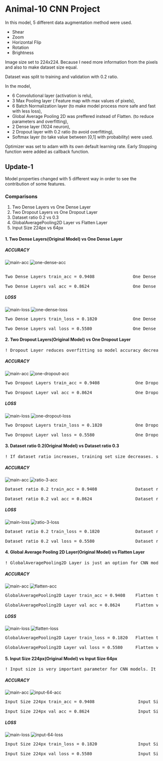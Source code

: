 # Animal-10 CNN Project

In this model, 5 different data augmentation method were used.
 - Shear
 - Zoom
 - Horizontal Flip
 - Rotation
 - Brightness

Image size set to 224x224. Because I need more information from the pixels and also to make dataset size equal.

Dataset was split to training and validation with 0.2 ratio.

In the model, 
- 6 Convolutional layer (activation is relu),
- 3 Max Pooling layer ( Feature map with max values of pixels),
- 6 Batch Normalization layer (to make model process more safe and fast with less loss),
- Global Average Pooling 2D was preffered instead of Flatten. (to reduce parameters and overfitting),
- 2 Dense layer (1024 neuron),
- 2 Dropout layer with 0.2 ratio (to avoid overfitting),
- Softmax layer (to take value between [0,1] with probability)
were used.

Optimizer was set to adam with its own default learning rate.
Early Stopping function were added as callback function.


## Update-1

Model properties changed with 5 different way in order to see the contribution of some features.

### Comparisons

1. Two Dense Layers vs One Dense Layer
2. Two Dropout Layers vs One Dropout Layer
3. Dataset ratio 0.2 vs 0.3
4. GlobalAveragePooling2D Layer vs Flatten Layer
5. Input Size 224px vs 64px

#### 1. Two Dense Layers(Original Model) vs One Dense Layer 

##### ACCURACY

![main-acc](https://user-images.githubusercontent.com/91841885/178354140-a8ed28cf-c6ce-438e-becb-97e7ea247bf1.png)
![one-dense-acc](https://user-images.githubusercontent.com/91841885/178354418-4220e3b7-ce1e-4e7e-80f1-1fd677436df0.png)

<pre>    
Two Dense Layers train_acc = 0.9408               One Dense Layer train_acc = 0.9523

Two Dense Layers val_acc = 0.8624                 One Dense Layer val_acc = 0.8052
</pre>

##### LOSS

![main-loss](https://user-images.githubusercontent.com/91841885/178361475-113e966f-29c3-4960-893a-106005d74688.png)
![one-dense-loss](https://user-images.githubusercontent.com/91841885/178361512-1acb152e-3eb3-4168-b03b-f4dd557ebc69.png)

<pre>
Two Dense Layers train_loss = 0.1820              One Dense Layer train_loss = 0.1392

Two Dense Layers val_loss = 0.5580                One Dense Layer val_loss = 0.8125
</pre>


#### 2. Two Dropout Layers(Original Model) vs One Dropout Layer 

<pre>
! Dropout Layer reduces overfitting so model accuracy decreases a bit when dropout layer is used. But it also make training and validation accuracy more close each other.
</pre>

##### ACCURACY

![main-acc](https://user-images.githubusercontent.com/91841885/178354140-a8ed28cf-c6ce-438e-becb-97e7ea247bf1.png)
![one-dropout-acc](https://user-images.githubusercontent.com/91841885/178363497-9eb054af-3240-419a-aacd-79259ebe4d1d.png)

<pre>
Two Dropout Layers train_acc = 0.9408              One Dropout Layer train_acc = 0.9474

Two Dropout Layer val_acc = 0.8624                 One Dropout Layer val_acc = 0.8243
</pre>

##### LOSS

![main-loss](https://user-images.githubusercontent.com/91841885/178361475-113e966f-29c3-4960-893a-106005d74688.png)
![one-dropout-loss](https://user-images.githubusercontent.com/91841885/178364421-f6e69136-1bde-440a-ac0f-321dc471868c.png)

<pre>
Two Dropout Layers train_loss = 0.1820             One Dropout Layer train_loss = 0.1544

Two Dropout Layer val_loss = 0.5580                One Dropout Layer val_loss = 0.6891
</pre>

#### 3. Dataset ratio 0.2(Original Model) vs Dataset ratio 0.3
<pre>
! If dataset ratio increases, training set size decreases. so model accuracy decreases a bit when dataset ratio is increased.
</pre>

##### ACCURACY

![main-acc](https://user-images.githubusercontent.com/91841885/178354140-a8ed28cf-c6ce-438e-becb-97e7ea247bf1.png)
![ratio-3-acc](https://user-images.githubusercontent.com/91841885/178365287-dc67698a-57be-4d80-9cf1-dfecf6a57af2.png)

<pre>
Dataset ratio 0.2 train_acc = 0.9408               Dataset ratio 0.3 train_acc = 0.9360

Dataset ratio 0.2 val_acc = 0.8624                 Dataset ratio 0.3 val_acc = 0.8318
</pre>

##### LOSS

![main-loss](https://user-images.githubusercontent.com/91841885/178361475-113e966f-29c3-4960-893a-106005d74688.png)
![ratio-3-loss](https://user-images.githubusercontent.com/91841885/178365581-80932b17-4e9a-4b9d-a3d0-851481eb5eed.png)

<pre>
Dataset ratio 0.2 train_loss = 0.1820              Dataset ratio 0.3 train_loss = 0.1842

Dataset ratio 0.2 val_loss = 0.5580                Dataset ratio 0.3 val_loss = 0.7423
</pre>

#### 4. Global Average Pooling 2D Layer(Original Model) vs Flatten Layer

<pre>
! GlobalAveragePooling2D Layer is just an option for CNN models. It has less parameters than Flatten Layer. So it can reduce overfitting.
</pre>

##### ACCURACY

![main-acc](https://user-images.githubusercontent.com/91841885/178354140-a8ed28cf-c6ce-438e-becb-97e7ea247bf1.png)
![flatten-acc](https://user-images.githubusercontent.com/91841885/178365873-6ac88da6-995d-496c-88e8-f8beaaa2003b.png)

<pre>
GlobalAveragePooling2D Layer train_acc = 0.9408    Flatten train_acc = 0.9201

GlobalAveragePooling2D Layer val_acc = 0.8624      Flatten val_acc = 0.7867
</pre>

##### LOSS

![main-loss](https://user-images.githubusercontent.com/91841885/178361475-113e966f-29c3-4960-893a-106005d74688.png)
![flatten-loss](https://user-images.githubusercontent.com/91841885/178365894-b642b931-a362-409a-855e-f9cb6f78a18f.png)

<pre>
GlobalAveragePooling2D Layer train_loss = 0.1820   Flatten train_loss = 0.2690

GlobalAveragePooling2D Layer val_loss = 0.5580     Flatten val_loss = 0.8638
</pre>

#### 5. Input Size 224px(Original Model) vs Input Size 64px

<pre>
! Input size is very important parameter for CNN models. It directly affects train and validation accuracy. If model layer architecture is complicate for input size, model cannot learn sufficiently and also higher input size provide more information for layers.
</pre>

##### ACCURACY

![main-acc](https://user-images.githubusercontent.com/91841885/178354140-a8ed28cf-c6ce-438e-becb-97e7ea247bf1.png)
![input-64-acc](https://user-images.githubusercontent.com/91841885/178366876-cec6cfcd-1778-4082-b9b5-cbebc82c7951.png)

<pre>
Input Size 224px train_acc = 0.9408                 Input Size 64px train_acc = 0.8707

Input Size 224px val_acc = 0.8624                   Input Size 64px val_acc = 0.7152
</pre>

##### LOSS

![main-loss](https://user-images.githubusercontent.com/91841885/178361475-113e966f-29c3-4960-893a-106005d74688.png)
![input-64-loss](https://user-images.githubusercontent.com/91841885/178366903-f5810641-4d03-4474-b53f-b62c5420f2ba.png)

<pre>
Input Size 224px train_loss = 0.1820                Input Size 64px train_loss = 0.3907

Input Size 224px val_loss = 0.5580                  Input Size 64px val_loss = 1.0093
</pre>


